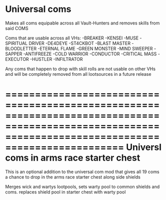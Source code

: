 Universal coms
===============

Makes all coms equipable across all Vault-Hunters and removes skills from said COMS

Coms that are usable across all VHs:
-BREAKER
-KENSEI
-MUSE
-SPIRITUAL DRIVER
-DE4DEYE
-ST4CKBOT
-BLAST MASTER
-BLOODLETTER
-ETERNAL FLAME
-GREEN MONSTER
-MIND SWEEPER
-SAPPER
-ANTIFREEZE
-COLD WARRIOR
-CONDUCTOR
-CRITICAL MASS
-EXECUTOR
-HUSTLER
-INFILTRATOR


Any coms that happen to drop with skill rolls are not usable on other VHs and will be completely removed from all lootsources in a future release

======================================================================================================================================================
Universl coms in arms race starter chest
=============================================

This is an optional addition to the universal com mod that gives all 19 coms a chance to drop in the arms race starter chest along side shields

Merges wick and wartys lootpools, sets warty pool to common shields and coms. replaces shield pool in starter chest with warty pool